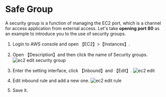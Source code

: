 # Safe Group

A security group is a function of managing the EC2 port, which is a channel for access application from external access. Let's take **opening port 80** as an example to introduce you to the use of security groups.

1. Login to AWS console and open 【EC2】>【Instances】.  

2. Open 【Description】and then click the name of Security groups.
   ![ec2 edit security group](https://libs.websoft9.com/Websoft9/DocsPicture/en/aws/aws-changesg-websoft9.png)
3. Enter the setting interface, click 【Inbound】and 【Edit】.
   ![ec2 edit](https://libs.websoft9.com/Websoft9/DocsPicture/en/aws/aws-sfin-websoft9.png)
4. Edit inbound rule and add a new one.
   ![ec2 edit rule](https://libs.websoft9.com/Websoft9/DocsPicture/en/aws/aws-set80sg-websoft9.png)
3. Save it.